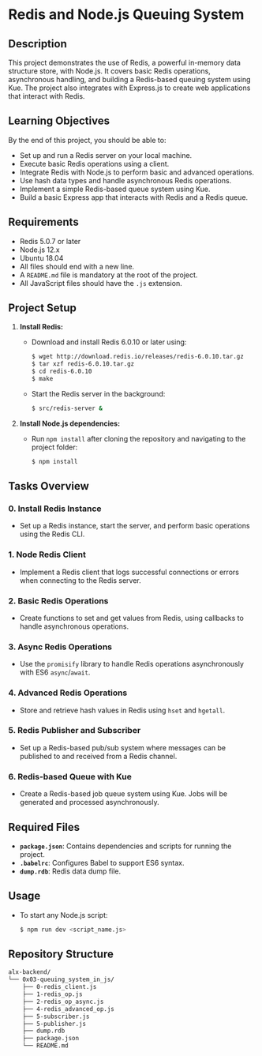 # Redis and Node.js Queuing System

## Description
This project demonstrates the use of Redis, a powerful in-memory data structure store, with Node.js. It covers basic Redis operations, asynchronous handling, and building a Redis-based queuing system using Kue. The project also integrates with Express.js to create web applications that interact with Redis.

## Learning Objectives
By the end of this project, you should be able to:
- Set up and run a Redis server on your local machine.
- Execute basic Redis operations using a client.
- Integrate Redis with Node.js to perform basic and advanced operations.
- Use hash data types and handle asynchronous Redis operations.
- Implement a simple Redis-based queue system using Kue.
- Build a basic Express app that interacts with Redis and a Redis queue.

## Requirements
- Redis 5.0.7 or later
- Node.js 12.x
- Ubuntu 18.04
- All files should end with a new line.
- A `README.md` file is mandatory at the root of the project.
- All JavaScript files should have the `.js` extension.

## Project Setup
1. **Install Redis:**
   - Download and install Redis 6.0.10 or later using:
     ```bash
     $ wget http://download.redis.io/releases/redis-6.0.10.tar.gz
     $ tar xzf redis-6.0.10.tar.gz
     $ cd redis-6.0.10
     $ make
     ```
   - Start the Redis server in the background:
     ```bash
     $ src/redis-server &
     ```

2. **Install Node.js dependencies:**
   - Run `npm install` after cloning the repository and navigating to the project folder:
     ```bash
     $ npm install
     ```

## Tasks Overview

### 0. Install Redis Instance
- Set up a Redis instance, start the server, and perform basic operations using the Redis CLI.

### 1. Node Redis Client
- Implement a Redis client that logs successful connections or errors when connecting to the Redis server.

### 2. Basic Redis Operations
- Create functions to set and get values from Redis, using callbacks to handle asynchronous operations.

### 3. Async Redis Operations
- Use the `promisify` library to handle Redis operations asynchronously with ES6 `async`/`await`.

### 4. Advanced Redis Operations
- Store and retrieve hash values in Redis using `hset` and `hgetall`.

### 5. Redis Publisher and Subscriber
- Set up a Redis-based pub/sub system where messages can be published to and received from a Redis channel.

### 6. Redis-based Queue with Kue
- Create a Redis-based job queue system using Kue. Jobs will be generated and processed asynchronously.

## Required Files
- **`package.json`**: Contains dependencies and scripts for running the project.
- **`.babelrc`**: Configures Babel to support ES6 syntax.
- **`dump.rdb`**: Redis data dump file.

## Usage
- To start any Node.js script:
  ```bash
  $ npm run dev <script_name.js>
  ```

## Repository Structure
```bash
alx-backend/
└── 0x03-queuing_system_in_js/
    ├── 0-redis_client.js
    ├── 1-redis_op.js
    ├── 2-redis_op_async.js
    ├── 4-redis_advanced_op.js
    ├── 5-subscriber.js
    ├── 5-publisher.js
    ├── dump.rdb
    ├── package.json
    └── README.md
```